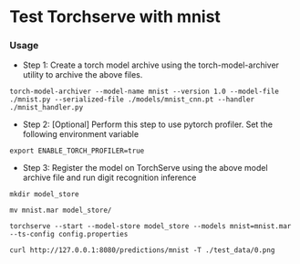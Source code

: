 # Test Torchserve with mnist 


### Usage

- Step 1: Create a torch model archive using the torch-model-archiver utility to archive the above files.
```commandline
torch-model-archiver --model-name mnist --version 1.0 --model-file ./mnist.py --serialized-file ./models/mnist_cnn.pt --handler  ./mnist_handler.py
```

- Step 2: [Optional] Perform this step to use pytorch profiler. Set the following environment variable
```commandline
export ENABLE_TORCH_PROFILER=true
```

- Step 3: Register the model on TorchServe using the above model archive file and run digit recognition inference
```commandline
mkdir model_store

mv mnist.mar model_store/

torchserve --start --model-store model_store --models mnist=mnist.mar --ts-config config.properties

curl http://127.0.0.1:8080/predictions/mnist -T ./test_data/0.png
```
